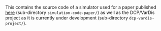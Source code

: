 This contains the source code of a simulator used for a paper
published [here](https://doi.org/10.1016/j.comcom.2024.108021)
(sub-directory `simulation-code-paper/`) as well as the DCP/VarDis
project as it is currently under development (sub-directory
`dcp-vardis-project/`).
